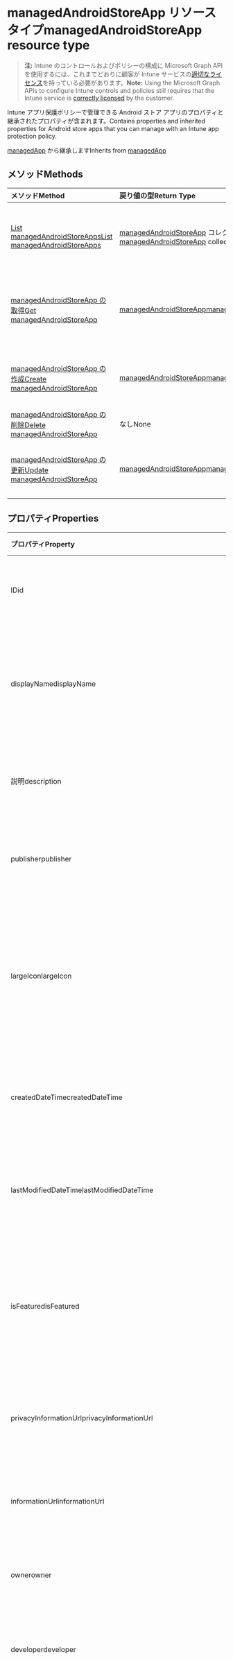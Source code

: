 # <a name="managedandroidstoreapp-resource-type"></a><span data-ttu-id="05149-101">managedAndroidStoreApp リソース タイプ</span><span class="sxs-lookup"><span data-stu-id="05149-101">managedAndroidStoreApp resource type</span></span>

> <span data-ttu-id="05149-102">**注:** Intune のコントロールおよびポリシーの構成に Microsoft Graph API を使用するには、これまでどおりに顧客が Intune サービスの[適切なライセンス](https://go.microsoft.com/fwlink/?linkid=839381)を持っている必要があります。</span><span class="sxs-lookup"><span data-stu-id="05149-102">**Note:** Using the Microsoft Graph APIs to configure Intune controls and policies still requires that the Intune service is [correctly licensed](https://go.microsoft.com/fwlink/?linkid=839381) by the customer.</span></span>

<span data-ttu-id="05149-103">Intune アプリ保護ポリシーで管理できる Android ストア アプリのプロパティと継承されたプロパティが含まれます。</span><span class="sxs-lookup"><span data-stu-id="05149-103">Contains properties and inherited properties for Android store apps that you can manage with an Intune app protection policy.</span></span>

<span data-ttu-id="05149-104">[managedApp](../resources/intune_apps_managedapp.md) から継承します</span><span class="sxs-lookup"><span data-stu-id="05149-104">Inherits from [managedApp](../resources/intune_apps_managedapp.md)</span></span>

## <a name="methods"></a><span data-ttu-id="05149-105">メソッド</span><span class="sxs-lookup"><span data-stu-id="05149-105">Methods</span></span>
|<span data-ttu-id="05149-106">メソッド</span><span class="sxs-lookup"><span data-stu-id="05149-106">Method</span></span>|<span data-ttu-id="05149-107">戻り値の型</span><span class="sxs-lookup"><span data-stu-id="05149-107">Return Type</span></span>|<span data-ttu-id="05149-108">説明</span><span class="sxs-lookup"><span data-stu-id="05149-108">Description</span></span>|
|:---|:---|:---|
|[<span data-ttu-id="05149-109">List managedAndroidStoreApps</span><span class="sxs-lookup"><span data-stu-id="05149-109">List managedAndroidStoreApps</span></span>](../api/intune_apps_managedandroidstoreapp_list.md)|<span data-ttu-id="05149-110">[managedAndroidStoreApp](../resources/intune_apps_managedandroidstoreapp.md) コレクション</span><span class="sxs-lookup"><span data-stu-id="05149-110">[managedAndroidStoreApp](../resources/intune_apps_managedandroidstoreapp.md) collection</span></span>|<span data-ttu-id="05149-111">[managedAndroidStoreApp](../resources/intune_apps_managedandroidstoreapp.md) オブジェクトのプロパティとリレーションシップをリストします。</span><span class="sxs-lookup"><span data-stu-id="05149-111">List properties and relationships of the [managedAndroidStoreApp](../resources/intune_apps_managedandroidstoreapp.md) objects.</span></span>|
|[<span data-ttu-id="05149-112">managedAndroidStoreApp の取得</span><span class="sxs-lookup"><span data-stu-id="05149-112">Get managedAndroidStoreApp</span></span>](../api/intune_apps_managedandroidstoreapp_get.md)|[<span data-ttu-id="05149-113">managedAndroidStoreApp</span><span class="sxs-lookup"><span data-stu-id="05149-113">managedAndroidStoreApp</span></span>](../resources/intune_apps_managedandroidstoreapp.md)|<span data-ttu-id="05149-114">[managedAndroidStoreApp](../resources/intune_apps_managedandroidstoreapp.md) オブジェクトのプロパティとリレーションシップを読み取ります。</span><span class="sxs-lookup"><span data-stu-id="05149-114">Read properties and relationships of the [managedAndroidStoreApp](../resources/intune_apps_managedandroidstoreapp.md) object.</span></span>|
|[<span data-ttu-id="05149-115">managedAndroidStoreApp の作成</span><span class="sxs-lookup"><span data-stu-id="05149-115">Create managedAndroidStoreApp</span></span>](../api/intune_apps_managedandroidstoreapp_create.md)|[<span data-ttu-id="05149-116">managedAndroidStoreApp</span><span class="sxs-lookup"><span data-stu-id="05149-116">managedAndroidStoreApp</span></span>](../resources/intune_apps_managedandroidstoreapp.md)|<span data-ttu-id="05149-117">新しい [managedAndroidStoreApp](../resources/intune_apps_managedandroidstoreapp.md) オブジェクトを作成します。</span><span class="sxs-lookup"><span data-stu-id="05149-117">Create a new [managedAndroidStoreApp](../resources/intune_apps_managedandroidstoreapp.md) object.</span></span>|
|[<span data-ttu-id="05149-118">managedAndroidStoreApp の削除</span><span class="sxs-lookup"><span data-stu-id="05149-118">Delete managedAndroidStoreApp</span></span>](../api/intune_apps_managedandroidstoreapp_delete.md)|<span data-ttu-id="05149-119">なし</span><span class="sxs-lookup"><span data-stu-id="05149-119">None</span></span>|<span data-ttu-id="05149-120">[managedAndroidStoreApp](../resources/intune_apps_managedandroidstoreapp.md) を削除します。</span><span class="sxs-lookup"><span data-stu-id="05149-120">Deletes a [managedAndroidStoreApp](../resources/intune_apps_managedandroidstoreapp.md).</span></span>|
|[<span data-ttu-id="05149-121">managedAndroidStoreApp の更新</span><span class="sxs-lookup"><span data-stu-id="05149-121">Update managedAndroidStoreApp</span></span>](../api/intune_apps_managedandroidstoreapp_update.md)|[<span data-ttu-id="05149-122">managedAndroidStoreApp</span><span class="sxs-lookup"><span data-stu-id="05149-122">managedAndroidStoreApp</span></span>](../resources/intune_apps_managedandroidstoreapp.md)|<span data-ttu-id="05149-123">[managedAndroidStoreApp](../resources/intune_apps_managedandroidstoreapp.md) オブジェクトのプロパティを更新します。</span><span class="sxs-lookup"><span data-stu-id="05149-123">Update the properties of a [managedAndroidStoreApp](../resources/intune_apps_managedandroidstoreapp.md) object.</span></span>|

## <a name="properties"></a><span data-ttu-id="05149-124">プロパティ</span><span class="sxs-lookup"><span data-stu-id="05149-124">Properties</span></span>
|<span data-ttu-id="05149-125">プロパティ</span><span class="sxs-lookup"><span data-stu-id="05149-125">Property</span></span>|<span data-ttu-id="05149-126">タイプ</span><span class="sxs-lookup"><span data-stu-id="05149-126">Type</span></span>|<span data-ttu-id="05149-127">説明</span><span class="sxs-lookup"><span data-stu-id="05149-127">Description</span></span>|
|:---|:---|:---|
|<span data-ttu-id="05149-128">ID</span><span class="sxs-lookup"><span data-stu-id="05149-128">id</span></span>|<span data-ttu-id="05149-129">文字列</span><span class="sxs-lookup"><span data-stu-id="05149-129">String</span></span>|<span data-ttu-id="05149-130">エンティティのキー。</span><span class="sxs-lookup"><span data-stu-id="05149-130">Key of the entity.</span></span> <span data-ttu-id="05149-131">[mobileApp](../resources/intune_apps_mobileapp.md) から継承します</span><span class="sxs-lookup"><span data-stu-id="05149-131">Inherited from [mobileApp](../resources/intune_apps_mobileapp.md)</span></span>|
|<span data-ttu-id="05149-132">displayName</span><span class="sxs-lookup"><span data-stu-id="05149-132">displayName</span></span>|<span data-ttu-id="05149-133">文字列</span><span class="sxs-lookup"><span data-stu-id="05149-133">String</span></span>|<span data-ttu-id="05149-134">管理者が提供またはインポートしたアプリのタイトル。</span><span class="sxs-lookup"><span data-stu-id="05149-134">The admin provided or imported title of the app.</span></span> <span data-ttu-id="05149-135">[mobileApp](../resources/intune_apps_mobileapp.md) から継承します</span><span class="sxs-lookup"><span data-stu-id="05149-135">Inherited from [mobileApp](../resources/intune_apps_mobileapp.md)</span></span>|
|<span data-ttu-id="05149-136">説明</span><span class="sxs-lookup"><span data-stu-id="05149-136">description</span></span>|<span data-ttu-id="05149-137">文字列</span><span class="sxs-lookup"><span data-stu-id="05149-137">String</span></span>|<span data-ttu-id="05149-138">アプリの説明。</span><span class="sxs-lookup"><span data-stu-id="05149-138">The description of the app.</span></span> <span data-ttu-id="05149-139">[mobileApp](../resources/intune_apps_mobileapp.md) から継承します</span><span class="sxs-lookup"><span data-stu-id="05149-139">Inherited from [mobileApp](../resources/intune_apps_mobileapp.md)</span></span>|
|<span data-ttu-id="05149-140">publisher</span><span class="sxs-lookup"><span data-stu-id="05149-140">publisher</span></span>|<span data-ttu-id="05149-141">文字列</span><span class="sxs-lookup"><span data-stu-id="05149-141">String</span></span>|<span data-ttu-id="05149-142">アプリの発行元。</span><span class="sxs-lookup"><span data-stu-id="05149-142">The publisher of the app.</span></span> <span data-ttu-id="05149-143">[mobileApp](../resources/intune_apps_mobileapp.md) から継承します</span><span class="sxs-lookup"><span data-stu-id="05149-143">Inherited from [mobileApp](../resources/intune_apps_mobileapp.md)</span></span>|
|<span data-ttu-id="05149-144">largeIcon</span><span class="sxs-lookup"><span data-stu-id="05149-144">largeIcon</span></span>|[<span data-ttu-id="05149-145">mimeContent</span><span class="sxs-lookup"><span data-stu-id="05149-145">mimeContent</span></span>](../resources/intune_shared_mimecontent.md)|<span data-ttu-id="05149-146">アプリの詳細に表示され、アイコンのアップロードに使用される大きなアイコン。</span><span class="sxs-lookup"><span data-stu-id="05149-146">The large icon, to be displayed in the app details and used for upload of the icon.</span></span> <span data-ttu-id="05149-147">[mobileApp](../resources/intune_apps_mobileapp.md) から継承します</span><span class="sxs-lookup"><span data-stu-id="05149-147">Inherited from [mobileApp](../resources/intune_apps_mobileapp.md)</span></span>|
|<span data-ttu-id="05149-148">createdDateTime</span><span class="sxs-lookup"><span data-stu-id="05149-148">createdDateTime</span></span>|<span data-ttu-id="05149-149">DateTimeOffset</span><span class="sxs-lookup"><span data-stu-id="05149-149">DateTimeOffset</span></span>|<span data-ttu-id="05149-150">アプリが作成された日時。</span><span class="sxs-lookup"><span data-stu-id="05149-150">The date and time the app was created.</span></span> <span data-ttu-id="05149-151">[mobileApp](../resources/intune_apps_mobileapp.md) から継承します</span><span class="sxs-lookup"><span data-stu-id="05149-151">Inherited from [mobileApp](../resources/intune_apps_mobileapp.md)</span></span>|
|<span data-ttu-id="05149-152">lastModifiedDateTime</span><span class="sxs-lookup"><span data-stu-id="05149-152">lastModifiedDateTime</span></span>|<span data-ttu-id="05149-153">DateTimeOffset</span><span class="sxs-lookup"><span data-stu-id="05149-153">DateTimeOffset</span></span>|<span data-ttu-id="05149-154">アプリが最後に変更された日時。</span><span class="sxs-lookup"><span data-stu-id="05149-154">The date and time the app was last modified.</span></span> <span data-ttu-id="05149-155">[mobileApp](../resources/intune_apps_mobileapp.md) から継承します</span><span class="sxs-lookup"><span data-stu-id="05149-155">Inherited from [mobileApp](../resources/intune_apps_mobileapp.md)</span></span>|
|<span data-ttu-id="05149-156">isFeatured</span><span class="sxs-lookup"><span data-stu-id="05149-156">isFeatured</span></span>|<span data-ttu-id="05149-157">ブール値</span><span class="sxs-lookup"><span data-stu-id="05149-157">Boolean</span></span>|<span data-ttu-id="05149-158">アプリが管理者のおすすめとしてマークされたかどうかを示す値。[mobileApp](../resources/intune_apps_mobileapp.md) から継承します</span><span class="sxs-lookup"><span data-stu-id="05149-158">The value indicating whether the app is marked as featured by the admin. Inherited from [mobileApp](../resources/intune_apps_mobileapp.md)</span></span>|
|<span data-ttu-id="05149-159">privacyInformationUrl</span><span class="sxs-lookup"><span data-stu-id="05149-159">privacyInformationUrl</span></span>|<span data-ttu-id="05149-160">文字列</span><span class="sxs-lookup"><span data-stu-id="05149-160">String</span></span>|<span data-ttu-id="05149-161">プライバシーに関する声明の URL。</span><span class="sxs-lookup"><span data-stu-id="05149-161">The privacy statement Url.</span></span> <span data-ttu-id="05149-162">[mobileApp](../resources/intune_apps_mobileapp.md) から継承します</span><span class="sxs-lookup"><span data-stu-id="05149-162">Inherited from [mobileApp](../resources/intune_apps_mobileapp.md)</span></span>|
|<span data-ttu-id="05149-163">informationUrl</span><span class="sxs-lookup"><span data-stu-id="05149-163">informationUrl</span></span>|<span data-ttu-id="05149-164">文字列</span><span class="sxs-lookup"><span data-stu-id="05149-164">String</span></span>|<span data-ttu-id="05149-165">詳細情報の URL。</span><span class="sxs-lookup"><span data-stu-id="05149-165">The more information Url.</span></span> <span data-ttu-id="05149-166">[mobileApp](../resources/intune_apps_mobileapp.md) から継承します</span><span class="sxs-lookup"><span data-stu-id="05149-166">Inherited from [mobileApp](../resources/intune_apps_mobileapp.md)</span></span>|
|<span data-ttu-id="05149-167">owner</span><span class="sxs-lookup"><span data-stu-id="05149-167">owner</span></span>|<span data-ttu-id="05149-168">文字列</span><span class="sxs-lookup"><span data-stu-id="05149-168">String</span></span>|<span data-ttu-id="05149-169">アプリの所有者。</span><span class="sxs-lookup"><span data-stu-id="05149-169">The owner of the app.</span></span> <span data-ttu-id="05149-170">[mobileApp](../resources/intune_apps_mobileapp.md) から継承します</span><span class="sxs-lookup"><span data-stu-id="05149-170">Inherited from [mobileApp](../resources/intune_apps_mobileapp.md)</span></span>|
|<span data-ttu-id="05149-171">developer</span><span class="sxs-lookup"><span data-stu-id="05149-171">developer</span></span>|<span data-ttu-id="05149-172">文字列</span><span class="sxs-lookup"><span data-stu-id="05149-172">String</span></span>|<span data-ttu-id="05149-173">アプリの開発者。</span><span class="sxs-lookup"><span data-stu-id="05149-173">The developer of the app.</span></span> <span data-ttu-id="05149-174">[mobileApp](../resources/intune_apps_mobileapp.md) から継承します</span><span class="sxs-lookup"><span data-stu-id="05149-174">Inherited from [mobileApp](../resources/intune_apps_mobileapp.md)</span></span>|
|<span data-ttu-id="05149-175">notes</span><span class="sxs-lookup"><span data-stu-id="05149-175">notes</span></span>|<span data-ttu-id="05149-176">文字列</span><span class="sxs-lookup"><span data-stu-id="05149-176">String</span></span>|<span data-ttu-id="05149-177">アプリ用のメモ。</span><span class="sxs-lookup"><span data-stu-id="05149-177">Notes for the app.</span></span> <span data-ttu-id="05149-178">[mobileApp](../resources/intune_apps_mobileapp.md) から継承します</span><span class="sxs-lookup"><span data-stu-id="05149-178">Inherited from [mobileApp](../resources/intune_apps_mobileapp.md)</span></span>|
|<span data-ttu-id="05149-179">publishingState</span><span class="sxs-lookup"><span data-stu-id="05149-179">publishingState</span></span>|[<span data-ttu-id="05149-180">mobileAppPublishingState</span><span class="sxs-lookup"><span data-stu-id="05149-180">mobileAppPublishingState</span></span>](../resources/intune_apps_mobileapppublishingstate.md)|<span data-ttu-id="05149-181">アプリの発行の状態。</span><span class="sxs-lookup"><span data-stu-id="05149-181">The publishing state for the app.</span></span> <span data-ttu-id="05149-182">アプリが発行されていない限り、アプリを割り当てることができません。</span><span class="sxs-lookup"><span data-stu-id="05149-182">The app cannot be assigned unless the app is published.</span></span> <span data-ttu-id="05149-183">[mobileApp](../resources/intune_apps_mobileapp.md) から継承します。</span><span class="sxs-lookup"><span data-stu-id="05149-183">Inherited from [mobileApp](../resources/intune_apps_mobileapp.md)</span></span> <span data-ttu-id="05149-184">指定できる値は、`notPublished`、`processing`、`published`です。</span><span class="sxs-lookup"><span data-stu-id="05149-184">The possible values are `notPublished`, `processing`, or `published`.</span></span>|
|<span data-ttu-id="05149-185">appAvailability</span><span class="sxs-lookup"><span data-stu-id="05149-185">appAvailability</span></span>|[<span data-ttu-id="05149-186">managedAppAvailability</span><span class="sxs-lookup"><span data-stu-id="05149-186">managedAppAvailability</span></span>](../resources/intune_apps_managedappavailability.md)|<span data-ttu-id="05149-187">アプリケーションの可用性。</span><span class="sxs-lookup"><span data-stu-id="05149-187">The Application's availability.</span></span> <span data-ttu-id="05149-188">[managedApp](../resources/intune_apps_managedapp.md) から継承します。</span><span class="sxs-lookup"><span data-stu-id="05149-188">Inherited from [managedApp](../resources/intune_apps_managedapp.md)</span></span> <span data-ttu-id="05149-189">指定できる値は、`global`、`lineOfBusiness` です。</span><span class="sxs-lookup"><span data-stu-id="05149-189">The possible values are:</span></span>|
|<span data-ttu-id="05149-190">バージョン</span><span class="sxs-lookup"><span data-stu-id="05149-190">version</span></span>|<span data-ttu-id="05149-191">文字列</span><span class="sxs-lookup"><span data-stu-id="05149-191">String</span></span>|<span data-ttu-id="05149-192">アプリケーションのバージョン。</span><span class="sxs-lookup"><span data-stu-id="05149-192">The Application's version.</span></span> <span data-ttu-id="05149-193">[managedApp](../resources/intune_apps_managedapp.md) から継承します</span><span class="sxs-lookup"><span data-stu-id="05149-193">Inherited from [managedApp](../resources/intune_apps_managedapp.md)</span></span>|
|<span data-ttu-id="05149-194">packageId</span><span class="sxs-lookup"><span data-stu-id="05149-194">packageId</span></span>|<span data-ttu-id="05149-195">文字列</span><span class="sxs-lookup"><span data-stu-id="05149-195">String</span></span>|<span data-ttu-id="05149-196">アプリのパッケージ ID。</span><span class="sxs-lookup"><span data-stu-id="05149-196">The app's package ID.</span></span>|
|<span data-ttu-id="05149-197">appStoreUrl</span><span class="sxs-lookup"><span data-stu-id="05149-197">appStoreUrl</span></span>|<span data-ttu-id="05149-198">文字列</span><span class="sxs-lookup"><span data-stu-id="05149-198">String</span></span>|<span data-ttu-id="05149-199">Android の AppStoreUrl。</span><span class="sxs-lookup"><span data-stu-id="05149-199">The Android AppStoreUrl.</span></span>|
|<span data-ttu-id="05149-200">minimumSupportedOperatingSystem</span><span class="sxs-lookup"><span data-stu-id="05149-200">minimumSupportedOperatingSystem</span></span>|[<span data-ttu-id="05149-201">androidMinimumOperatingSystem</span><span class="sxs-lookup"><span data-stu-id="05149-201">androidMinimumOperatingSystem</span></span>](../resources/intune_apps_androidminimumoperatingsystem.md)|<span data-ttu-id="05149-202">サポートされているオペレーティング システムの最小の値です。</span><span class="sxs-lookup"><span data-stu-id="05149-202">The value for the minimum supported operating system.</span></span>|

## <a name="relationships"></a><span data-ttu-id="05149-203">リレーションシップ</span><span class="sxs-lookup"><span data-stu-id="05149-203">Relationships</span></span>
|<span data-ttu-id="05149-204">リレーションシップ</span><span class="sxs-lookup"><span data-stu-id="05149-204">Relationship</span></span>|<span data-ttu-id="05149-205">型</span><span class="sxs-lookup"><span data-stu-id="05149-205">Type</span></span>|<span data-ttu-id="05149-206">説明</span><span class="sxs-lookup"><span data-stu-id="05149-206">Description</span></span>|
|:---|:---|:---|
|<span data-ttu-id="05149-207">categories</span><span class="sxs-lookup"><span data-stu-id="05149-207">categories</span></span>|<span data-ttu-id="05149-208">[mobileAppCategory](../resources/intune_apps_mobileappcategory.md) コレクション</span><span class="sxs-lookup"><span data-stu-id="05149-208">[mobileAppCategory](../resources/intune_apps_mobileappcategory.md) collection</span></span>|<span data-ttu-id="05149-209">このアプリのカテゴリのリスト。</span><span class="sxs-lookup"><span data-stu-id="05149-209">The list of categories for this app.</span></span> <span data-ttu-id="05149-210">[mobileApp](../resources/intune_apps_mobileapp.md) から継承します</span><span class="sxs-lookup"><span data-stu-id="05149-210">Inherited from [mobileApp](../resources/intune_apps_mobileapp.md)</span></span>|
|<span data-ttu-id="05149-211">assignments</span><span class="sxs-lookup"><span data-stu-id="05149-211">assignments</span></span>|<span data-ttu-id="05149-212">[mobileAppAssignment](../resources/intune_apps_mobileappassignment.md) コレクション</span><span class="sxs-lookup"><span data-stu-id="05149-212">[mobileAppAssignment](../resources/intune_apps_mobileappassignment.md) collection</span></span>|<span data-ttu-id="05149-213">このモバイル アプリのグループ割り当てのリスト。</span><span class="sxs-lookup"><span data-stu-id="05149-213">The list of group assignments for this mobile app.</span></span> <span data-ttu-id="05149-214">[mobileApp](../resources/intune_apps_mobileapp.md) から継承します</span><span class="sxs-lookup"><span data-stu-id="05149-214">Inherited from [mobileApp](../resources/intune_apps_mobileapp.md)</span></span>|

## <a name="json-representation"></a><span data-ttu-id="05149-215">JSON 表記</span><span class="sxs-lookup"><span data-stu-id="05149-215">JSON Representation</span></span>
<span data-ttu-id="05149-216">以下は、リソースの JSON 表記です。</span><span class="sxs-lookup"><span data-stu-id="05149-216">Here is a JSON representation of the resource.</span></span>
<!--{
  "blockType": "resource",
  "keyProperty": "id",
  "baseType": "microsoft.graph.managedApp",
  "@odata.type": "microsoft.graph.managedAndroidStoreApp"
}-->
``` json
{
  "@odata.type": "#microsoft.graph.managedAndroidStoreApp",
  "id": "String (identifier)",
  "displayName": "String",
  "description": "String",
  "publisher": "String",
  "largeIcon": {
    "@odata.type": "microsoft.graph.mimeContent",
    "type": "String",
    "value": "binary"
  },
  "createdDateTime": "String (timestamp)",
  "lastModifiedDateTime": "String (timestamp)",
  "isFeatured": true,
  "privacyInformationUrl": "String",
  "informationUrl": "String",
  "owner": "String",
  "developer": "String",
  "notes": "String",
  "publishingState": "String",
  "appAvailability": "String",
  "version": "String",
  "packageId": "String",
  "appStoreUrl": "String",
  "minimumSupportedOperatingSystem": {
    "@odata.type": "microsoft.graph.androidMinimumOperatingSystem",
    "v4_0": true,
    "v4_0_3": true,
    "v4_1": true,
    "v4_2": true,
    "v4_3": true,
    "v4_4": true,
    "v5_0": true,
    "v5_1": true
  }
}
```




